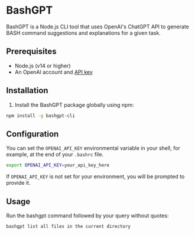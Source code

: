 # BashGPT

BashGPT is a Node.js CLI tool that uses OpenAI's ChatGPT API to generate BASH command suggestions and explanations for a given task.

## Prerequisites

- Node.js (v14 or higher)
- An OpenAI account and [API key](https://platform.openai.com/account/api-keys)

## Installation

1. Install the BashGPT package globally using npm:

```sh
npm install -g bashgpt-cli
```

## Configuration

You can set the `OPENAI_API_KEY` environmental variable in your shell, for example, at the end of your `.bashrc` file.

```sh
export OPENAI_API_KEY=your_api_key_here
```

If `OPENAI_API_KEY` is not set for your environment, you will be prompted to provide it.

## Usage

Run the bashgpt command followed by your query without quotes:

```sh
bashgpt list all files in the current directory
```
